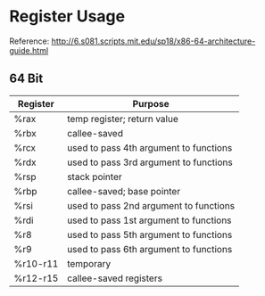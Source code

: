 # Register Usage

Reference: http://6.s081.scripts.mit.edu/sp18/x86-64-architecture-guide.html  

## 64 Bit

| Register | Purpose |
| --- | --- |
| %rax | temp register; return value |
| %rbx | callee-saved |
| %rcx | used to pass 4th argument to functions |
| %rdx |used to pass 3rd argument to functions |
| %rsp |stack pointer |
| %rbp | callee-saved; base pointer |
| %rsi | used to pass 2nd argument to functions |
| %rdi | used to pass 1st argument to functions |
| %r8 |used to pass 5th argument to functions |
| %r9 | used to pass 6th argument to functions |
| %r10-r11 | temporary |
| %r12-r15 |callee-saved registers |
